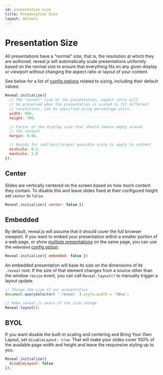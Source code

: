 ```yaml
---
id: presentation-size
title: Presentation Size
layout: default
---
```


# Presentation Size

All presentations have a "normal" size, that is, the resolution at which they are authored. reveal.js will automatically scale presentations uniformly based on the normal size to ensure that everything fits on any given display or viewport without changing the aspect ratio or layout of your content.

See below for a list of [config options](/options) related to sizing, including their default values:

```javascript
Reveal.initialize({
  // The "normal" size of the presentation, aspect ratio will
  // be preserved when the presentation is scaled to fit different
  // resolutions. Can be specified using percentage units.
  width: 960,
  height: 700,

  // Factor of the display size that should remain empty around
  // the content
  margin: 0.04,

  // Bounds for smallest/largest possible scale to apply to content
  minScale: 0.2,
  maxScale: 2.0
});
```

## Center

Slides are vertically centered on the screen based on how much content they contain. To disable this and leave slides fixed at their configured height set `center` to `false`.
```js
Reveal.initialize({ center: false })
```

## Embedded

By default, reveal.js will assume that it should cover the full browser viewport. If you want to embed your presentation within a smaller portion of a web page, or show [multiple presentations](/initialization/#multiple-presentations) on the same page, you can use the `embedded` [config option](/config).

```js
Reveal.initialize({ embedded: false })
```

An embedded presentation will base its size on the dimensions of its `.reveal` root. If the size of that element changes from a source other than the window `resize` event, you can call `Reveal.layout()` to manually trigger a layout update.

```js
// Change the size of our presentation
document.querySelector( '.reveal' ).style.width = '50vw';

// Make reveal.js aware of the size change
Reveal.layout();
```

## BYOL

If you want disable the built-in scaling and centering and Bring Your Own Layout, set `disableLayout: true`. That will make your slides cover 100% of the available page width and height and leave the responsive styling up to you.

```javascript
Reveal.initialize({
  disableLayout: false
});
```